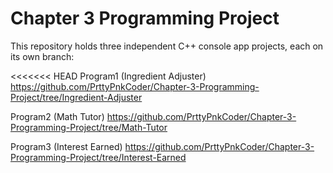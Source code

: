 # Chapter 3 Programming Project
This repository holds three independent C++ console app projects, each on its own branch:

<<<<<<< HEAD
Program1 (Ingredient Adjuster)
https://github.com/PrttyPnkCoder/Chapter-3-Programming-Project/tree/Ingredient-Adjuster

Program2 (Math Tutor)
https://github.com/PrttyPnkCoder/Chapter-3-Programming-Project/tree/Math-Tutor

Program3 (Interest Earned)
https://github.com/PrttyPnkCoder/Chapter-3-Programming-Project/tree/Interest-Earned
